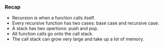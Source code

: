 ### Recap

- Recursion is when a function calls itself.
- Every recursive function has two cases: base case and recursive case.
- A stack has two opertions: push and pop.
- All function calls go onto the call stack.
- The call stack can grow very large and take up a lot of memory.